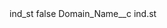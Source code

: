 <?xml version="1.0" encoding="UTF-8"?>
<CustomMetadata xmlns="http://soap.sforce.com/2006/04/metadata" xmlns:xsi="http://www.w3.org/2001/XMLSchema-instance" xmlns:xsd="http://www.w3.org/2001/XMLSchema">
    <label>ind_st</label>
    <protected>false</protected>
    <values>
        <field>Domain_Name__c</field>
        <value xsi:type="xsd:string">ind.st</value>
    </values>
</CustomMetadata>
